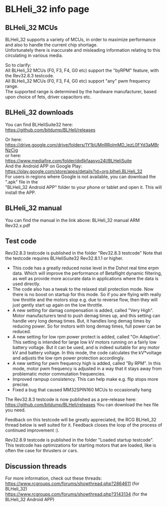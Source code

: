 # BLHeli_32 info page  

## BLHeli_32 MCUs 
BLHeli_32 supports a variety of MCUs, in order to maximize performance and also to handle the current chip shortage.  
Unfortunately there is inaccurate and misleading information relating to this circulating in various media.

So to clarify:  
All BLHeli_32 MCUs (F0, F3, F4, G0 etc) support the "byRPM" feature, with the Rev32.8.3 testcode.  
All BLHeli_32 MCUs (F0, F3, F4, G0 etc) support "any" pwm frequency range.  
The supported range is determined by the hardware manufacturer, based upon choice of fets, driver capacitors etc.

## BLHeli_32 downloads  

You can find BLHeliSuite32 here:
https://github.com/bitdump/BLHeli/releases

Or here:
https://drive.google.com/drive/folders/1Y1bUMnRRolmMD_lezL0FYd3aMBrNzCig   
or here:   
https://www.mediafire.com/folder/dx6kfaasyo24l/BLHeliSuite   
And the Android APP on Google Play:   
https://play.google.com/store/apps/details?id=org.blheli.BLHeli_32  
For users in regions where Google is not available, you can download the ".apk" file in the  
"BLHeli_32 Android APP" folder to your phone or tablet and open it. This will install the APP.  

## BLHeli_32 manual

You can find the manual in the link above: BLHeli_32 manual ARM Rev32.x.pdf

## Test code

Rev32.8.3 testcode is published in the folder "Rev32.8.3 testcode"
Note that the testcode requires BLHeliSuite32 Rev32.8.1.1 or higher. 
- This code has a greatly reduced noise level in the Dshot real time erpm data.
  Which will improve the performance of Betaflight dynamic filtering, 
  as well as provide more accurate data in applications where the data is used directly.
- The code also has a tweak to the relaxed stall protection mode.
  Now there is no boost on startup for this mode. So if you are flying with really low throttle
  and the motors stop e.g. due to reverse flow, then they will just gently start up again on the low throttle.
- A new setting for damag compensation is added, called "Very High".
  Motor manufacturers tend to push demag times up, and this setting can handle very long demag times.
  But, it handles long demag times by reducing power. So for motors with long demag times, full power can be reduced.
- A new setting for low rpm power protect is added, called "On Adaptive".
  This setting is intended for large low kV motors running on a fairly low battery voltage.
  But it can be used, and is indeed suitable for any motor kV and battery voltage.
  In this mode, the code calculates the kV*voltage and adjusts the low rpm power protection accordingly.
- A new setting for pwm frequency high is added, called "By RPM".
  In this mode, motor pwm frequency is adjusted in a way that it stays away from problematic motor commutation frequencies.
- Improved rampup consistency. This can help make e.g. flip stops more precise.
- Fixed a bug that caused MM32SPIN160 MCUs to occasionally hang

The Rev32.8.3 testcode is now published as a pre-release here: https://github.com/bitdump/BLHeli/releases
You can download the hex file you need.

Feedback on this testcode will be greatly appreciated, the RCG BLHeli_32 thread below is well suited for it.
Feedback closes the loop of the process of continued improvement :).

Rev32.8.9 testcode is published in the folder "Loaded startup testcode".
This testcode has optimizations for starting motors that are loaded, like is often the case for thrusters or cars.

## Discussion threads

For more information, check out these threads:  
https://www.rcgroups.com/forums/showthread.php?2864611 (for BLHeli_32)  
https://www.rcgroups.com/forums/showthread.php?3143134 (for the BLHeli_32 Android APP)  
